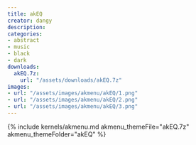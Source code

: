 ```yaml
---
title: akEQ
creator: dangy
description: 
categories:
- abstract
- music
- black
- dark
downloads:
  akEQ.7z:
    url: "/assets/downloads/akEQ.7z"
images:
- url: "/assets/images/akmenu/akEQ/1.png"
- url: "/assets/images/akmenu/akEQ/2.png"
- url: "/assets/images/akmenu/akEQ/3.png"
---
```


{% include kernels/akmenu.md akmenu_themeFile="akEQ.7z" akmenu_themeFolder="akEQ" %}
